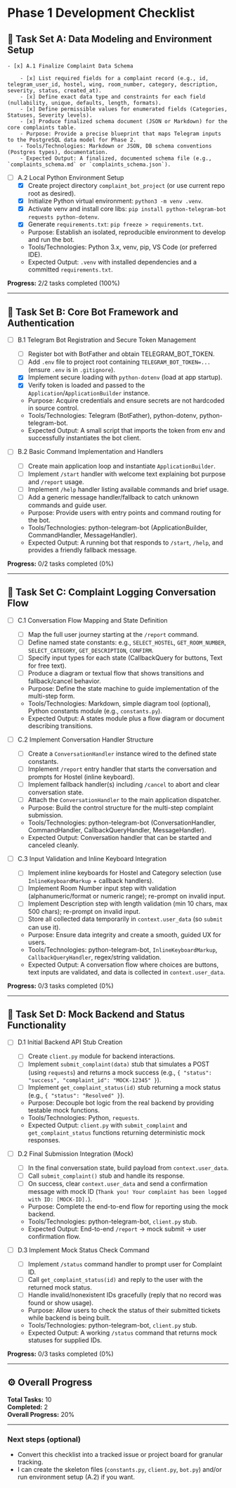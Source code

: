 # Phase 1 Development Checklist

## 🧩 Task Set A: Data Modeling and Environment Setup

    - [x] A.1 Finalize Complaint Data Schema

        - [x] List required fields for a complaint record (e.g., id, telegram_user_id, hostel, wing, room_number, category, description, severity, status, created_at).
        - [x] Define exact data type and constraints for each field (nullability, unique, defaults, length, formats).
        - [x] Define permissible values for enumerated fields (Categories, Statuses, Severity levels).
        - [x] Produce finalized schema document (JSON or Markdown) for the core complaints table.
        - Purpose: Provide a precise blueprint that maps Telegram inputs to the PostgreSQL data model for Phase 2.
        - Tools/Technologies: Markdown or JSON, DB schema conventions (Postgres types), documentation.
        - Expected Output: A finalized, documented schema file (e.g., `complaints_schema.md` or `complaints_schema.json`).

-   [ ] A.2 Local Python Environment Setup
    -   [x] Create project directory `complaint_bot_project` (or use current repo root as desired).
    -   [x] Initialize Python virtual environment: `python3 -m venv .venv`.
    -   [x] Activate venv and install core libs: `pip install python-telegram-bot requests python-dotenv`.
    -   [x] Generate `requirements.txt`: `pip freeze > requirements.txt`.
    -   Purpose: Establish an isolated, reproducible environment to develop and run the bot.
    -   Tools/Technologies: Python 3.x, venv, pip, VS Code (or preferred IDE).
    -   Expected Output: `.venv` with installed dependencies and a committed `requirements.txt`.

**Progress:** 2/2 tasks completed (100%)

---

## 🧩 Task Set B: Core Bot Framework and Authentication

-   [ ] B.1 Telegram Bot Registration and Secure Token Management

    -   [ ] Register bot with BotFather and obtain TELEGRAM_BOT_TOKEN.
    -   [ ] Add `.env` file to project root containing `TELEGRAM_BOT_TOKEN=...` (ensure `.env` is in `.gitignore`).
    -   [x] Implement secure loading with `python-dotenv` (load at app startup).
    -   [x] Verify token is loaded and passed to the `Application`/`ApplicationBuilder` instance.
    -   Purpose: Acquire credentials and ensure secrets are not hardcoded in source control.
    -   Tools/Technologies: Telegram (BotFather), python-dotenv, python-telegram-bot.
    -   Expected Output: A small script that imports the token from env and successfully instantiates the bot client.

-   [ ] B.2 Basic Command Implementation and Handlers
    -   [ ] Create main application loop and instantiate `ApplicationBuilder`.
    -   [ ] Implement `/start` handler with welcome text explaining bot purpose and `/report` usage.
    -   [ ] Implement `/help` handler listing available commands and brief usage.
    -   [ ] Add a generic message handler/fallback to catch unknown commands and guide user.
    -   Purpose: Provide users with entry points and command routing for the bot.
    -   Tools/Technologies: python-telegram-bot (ApplicationBuilder, CommandHandler, MessageHandler).
    -   Expected Output: A running bot that responds to `/start`, `/help`, and provides a friendly fallback message.

**Progress:** 0/2 tasks completed (0%)

---

## 🧩 Task Set C: Complaint Logging Conversation Flow

-   [ ] C.1 Conversation Flow Mapping and State Definition

    -   [ ] Map the full user journey starting at the `/report` command.
    -   [ ] Define named state constants: e.g., `SELECT_HOSTEL`, `GET_ROOM_NUMBER`, `SELECT_CATEGORY`, `GET_DESCRIPTION`, `CONFIRM`.
    -   [ ] Specify input types for each state (CallbackQuery for buttons, Text for free text).
    -   [ ] Produce a diagram or textual flow that shows transitions and fallback/cancel behavior.
    -   Purpose: Define the state machine to guide implementation of the multi-step form.
    -   Tools/Technologies: Markdown, simple diagram tool (optional), Python constants module (e.g., `constants.py`).
    -   Expected Output: A states module plus a flow diagram or document describing transitions.

-   [ ] C.2 Implement Conversation Handler Structure

    -   [ ] Create a `ConversationHandler` instance wired to the defined state constants.
    -   [ ] Implement `/report` entry handler that starts the conversation and prompts for Hostel (inline keyboard).
    -   [ ] Implement fallback handler(s) including `/cancel` to abort and clear conversation state.
    -   [ ] Attach the `ConversationHandler` to the main application dispatcher.
    -   Purpose: Build the control structure for the multi-step complaint submission.
    -   Tools/Technologies: python-telegram-bot (ConversationHandler, CommandHandler, CallbackQueryHandler, MessageHandler).
    -   Expected Output: Conversation handler that can be started and canceled cleanly.

-   [ ] C.3 Input Validation and Inline Keyboard Integration
    -   [ ] Implement inline keyboards for Hostel and Category selection (use `InlineKeyboardMarkup` + callback handlers).
    -   [ ] Implement Room Number input step with validation (alphanumeric/format or numeric range); re-prompt on invalid input.
    -   [ ] Implement Description step with length validation (min 10 chars, max 500 chars); re-prompt on invalid input.
    -   [ ] Store all collected data temporarily in `context.user_data` (so `submit` can use it).
    -   Purpose: Ensure data integrity and create a smooth, guided UX for users.
    -   Tools/Technologies: python-telegram-bot, `InlineKeyboardMarkup`, `CallbackQueryHandler`, regex/string validation.
    -   Expected Output: A conversation flow where choices are buttons, text inputs are validated, and data is collected in `context.user_data`.

**Progress:** 0/3 tasks completed (0%)

---

## 🧩 Task Set D: Mock Backend and Status Functionality

-   [ ] D.1 Initial Backend API Stub Creation

    -   [ ] Create `client.py` module for backend interactions.
    -   [ ] Implement `submit_complaint(data)` stub that simulates a POST (using `requests`) and returns a mock success (e.g., `{ "status": "success", "complaint_id": "MOCK-12345" }`).
    -   [ ] Implement `get_complaint_status(id)` stub returning a mock status (e.g., `{ "status": "Resolved" }`).
    -   Purpose: Decouple bot logic from the real backend by providing testable mock functions.
    -   Tools/Technologies: Python, `requests`.
    -   Expected Output: `client.py` with `submit_complaint` and `get_complaint_status` functions returning deterministic mock responses.

-   [ ] D.2 Final Submission Integration (Mock)

    -   [ ] In the final conversation state, build payload from `context.user_data`.
    -   [ ] Call `submit_complaint()` stub and handle its response.
    -   [ ] On success, clear `context.user_data` and send a confirmation message with mock ID (`Thank you! Your complaint has been logged with ID: [MOCK-ID].`).
    -   Purpose: Complete the end-to-end flow for reporting using the mock backend.
    -   Tools/Technologies: python-telegram-bot, `client.py` stub.
    -   Expected Output: End-to-end `/report` → mock submit → user confirmation flow.

-   [ ] D.3 Implement Mock Status Check Command
    -   [ ] Implement `/status` command handler to prompt user for Complaint ID.
    -   [ ] Call `get_complaint_status(id)` and reply to the user with the returned mock status.
    -   [ ] Handle invalid/nonexistent IDs gracefully (reply that no record was found or show usage).
    -   Purpose: Allow users to check the status of their submitted tickets while backend is being built.
    -   Tools/Technologies: python-telegram-bot, `client.py` stub.
    -   Expected Output: A working `/status` command that returns mock statuses for supplied IDs.

**Progress:** 0/3 tasks completed (0%)

---

## ⚙️ Overall Progress

**Total Tasks:** 10  
**Completed:** 2  
**Overall Progress:** 20%

---

### Next steps (optional)

-   Convert this checklist into a tracked issue or project board for granular tracking.
-   I can create the skeleton files (`constants.py`, `client.py`, `bot.py`) and/or run environment setup (A.2) if you want.

